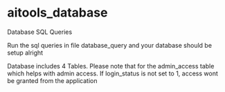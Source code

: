 # aitools_database
Database SQL Queries

Run the sql queries in file database_query and your database should be setup alright


Database includes 4 Tables.
Please note that for the admin_access table which helps with admin access. If login_status is not set to 1, access wont be granted from the application
